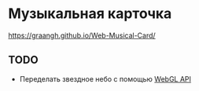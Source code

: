 # Музыкальная карточка 

https://graangh.github.io/Web-Musical-Card/

## TODO

- Переделать звездное небо с помощью [WebGL API](https://developer.mozilla.org/en-US/docs/Web/API/WebGL_API)
